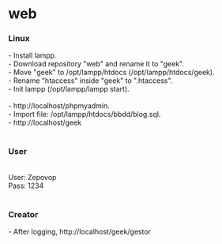 # web

<h3>Linux</h3>
- Install lampp.<br>
- Download repository "web" and rename it to "geek".<br>
- Move "geek" to /opt/lampp/htdocs (/opt/lampp/htdocs/geek).<br>
- Rename "htaccess" inside "geek" to ".htaccess".<br>
- Init lampp (/opt/lampp/lampp start).<br>
<br>
- http://localhost/phpmyadmin.<br>
- Import file: /opt/lampp/htdocs/bbdd/blog.sql.<br>
- http://localhost/geek<br>
<br>
<h3>User</h3><br>
User: Zepovop<br>
Pass: 1234<br>
<br>
<h3>Creator</h3>
- After logging, http://localhost/geek/gestor<br>
